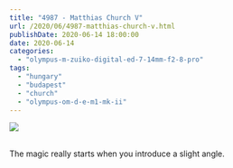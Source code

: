 ```yaml
---
title: "4987 - Matthias Church V"
url: /2020/06/4987-matthias-church-v.html
publishDate: 2020-06-14 18:00:00
date: 2020-06-14
categories: 
  - "olympus-m-zuiko-digital-ed-7-14mm-f2-8-pro"
tags: 
  - "hungary"
  - "budapest"
  - "church"
  - "olympus-om-d-e-m1-mk-ii"
---
```

<div class="container">
<div class="center"><a target="_blank" href="https://d25zfm9zpd7gm5.cloudfront.net/1200x1200/2018/20180521_150525_lr.jpg"><img class="webfeedsFeaturedVisual" src="https://d25zfm9zpd7gm5.cloudfront.net/0600x0600/2018/20180521_150525_lr.jpg" /></a></div>
</div>
<br />

The magic really starts when you introduce a slight angle.